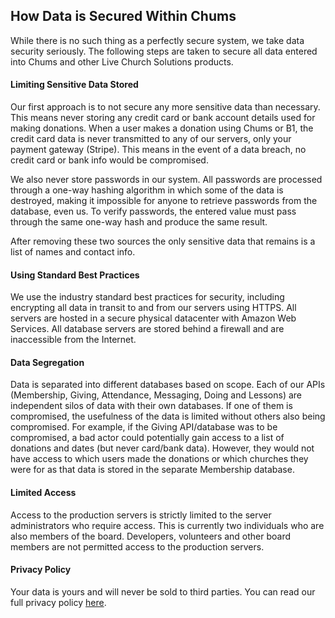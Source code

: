 
## How Data is Secured Within Chums ##

While there is no such thing as a perfectly secure system, we take data security seriously.  The following steps are taken to secure all data entered into Chums and other Live Church Solutions products.

#### Limiting Sensitive Data Stored ####
Our first approach is to not secure any more sensitive data than necessary.  This means never storing any credit card or bank account details used for making donations.  When a user makes a donation using Chums or B1, the credit card data is never transmitted to any of our servers, only your payment gateway (Stripe). This means in the event of a data breach, no credit card or bank info would be compromised.

We also never store passwords in our system.  All passwords are processed through a one-way hashing algorithm in which some of the data is destroyed, making it impossible for anyone to retrieve passwords from the database, even us.  To verify passwords, the entered value must pass through the same one-way hash and produce the same result.

After removing these two sources the only sensitive data that remains is a list of names and contact info.

#### Using Standard Best Practices ####

We use the industry standard best practices for security, including encrypting all data in transit to and from our servers using HTTPS.  All servers are hosted in a secure physical datacenter with Amazon Web Services.  All database servers are stored behind a firewall and are inaccessible from the Internet.

#### Data Segregation ####

Data is separated into different databases based on scope.  Each of our APIs (Membership, Giving, Attendance, Messaging, Doing and Lessons) are independent silos of data with their own databases.  If one of them is compromised, the usefulness of the data is limited without others also being compromised.  For example, if the Giving API/database was to be compromised, a bad actor could potentially gain access to a list of donations and dates (but never card/bank data).  However, they would not have access to which users made the donations or which churches they were for as that data is stored in the separate Membership database.

#### Limited Access ####

Access to the production servers is strictly limited to the server administrators who require access.  This is currently two individuals who are also members of the board.  Developers, volunteers and other board members are not permitted access to the production servers.

#### Privacy Policy ####

Your data is yours and will never be sold to third parties.  You can read our full privacy policy [here](https://chums.org/privacy).
